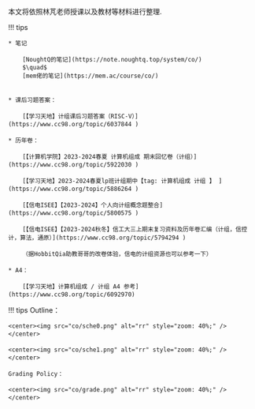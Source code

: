 本文将依照林芃老师授课以及教材等材料进行整理.

!!! tips

    * 笔记

        [NoughtQ的笔记](https://note.noughtq.top/system/co/)
        $\quad$
        [mem佬的笔记](https://mem.ac/course/co/)


    * 课后习题答案：

        [【学习天地】计组课后习题答案（RISC-V）](https://www.cc98.org/topic/6037844 )

    * 历年卷：

        [【计算机学院】2023-2024春夏 计算机组成 期末回忆卷（计组）](https://www.cc98.org/topic/5922030 )

        [【学习天地】2023-2024春夏lp班计组期中【tag: 计算机组成 计组 】 ](https://www.cc98.org/topic/5886264 )

        [【信电ISEE】【2023-2024】个人向计组概念题整合](https://www.cc98.org/topic/5800575 )

        [【信电ISEE】【2023-2024秋冬】信工大三上期末复习资料及历年卷汇编（计组，信控计，算法，通原）](https://www.cc98.org/topic/5794294 )

        （据HobbitQia助教哥哥的改卷体验，信电的计组资源也可以参考一下）

    * A4：

        [【学习天地】计算机组成 / 计组 A4 参考](https://www.cc98.org/topic/6092970)

!!! tips
    Outline：

    <center><img src="co/sche0.png" alt="rr" style="zoom: 40%;" /></center>

    <center><img src="co/sche1.png" alt="rr" style="zoom: 40%;" /></center>

    Grading Policy：

    <center><img src="co/grade.png" alt="rr" style="zoom: 40%;" /></center>